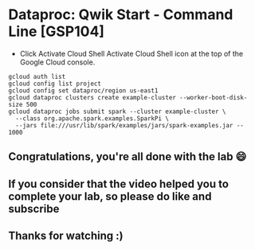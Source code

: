 
# Dataproc: Qwik Start - Command Line [GSP104]

* Click Activate Cloud Shell Activate Cloud Shell icon at the top of the Google Cloud console.

```
gcloud auth list
gcloud config list project
gcloud config set dataproc/region us-east1
gcloud dataproc clusters create example-cluster --worker-boot-disk-size 500
gcloud dataproc jobs submit spark --cluster example-cluster \
  --class org.apache.spark.examples.SparkPi \
  --jars file:///usr/lib/spark/examples/jars/spark-examples.jar -- 1000
```

## Congratulations, you're all done with the lab 😄
## If you consider that the video helped you to complete your lab, so please do like and subscribe
## Thanks for watching :)




